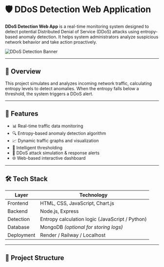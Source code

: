 # 🛡️ DDoS Detection Web Application

**DDoS Detection Web App** is a real-time monitoring system designed to detect potential Distributed Denial of Service (DDoS) attacks using entropy-based anomaly detection. It helps system administrators analyze suspicious network behavior and take action proactively.

![DDoS Detection Banner](https://user-images.githubusercontent.com/your-image-link.png)

---

## 📌 Overview

This project simulates and analyzes incoming network traffic, calculating entropy levels to detect anomalies. When the entropy falls below a threshold, the system triggers a DDoS alert.

---

## 🚀 Features

- 📊 Real-time traffic data monitoring
- 🔍 Entropy-based anomaly detection algorithm
- 📈 Dynamic traffic graphs and visualization
- 🧠 Intelligent thresholding
- 🛑 DDoS attack simulation & response alerts
- 🌐 Web-based interactive dashboard

---

## 🛠️ Tech Stack

| Layer       | Technology |
|-------------|------------|
| Frontend    | HTML, CSS, JavaScript, Chart.js |
| Backend     | Node.js, Express |
| Detection   | Entropy calculation logic (JavaScript / Python) |
| Database    | MongoDB *(optional for storing logs)* |
| Deployment  | Render / Railway / Localhost |

---

## 📁 Project Structure

